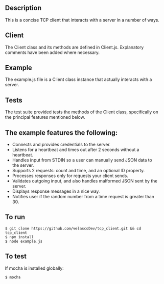 ## Description
This is a concise TCP client that interacts with a server in a number of ways.
## Client
The Client class and its methods are defined in Client.js. Explanatory comments have been added where necessary. 
## Example
The example.js file is a Client class instance that actually interacts with a server. 
## Tests
The test suite provided tests the methods of the Client class, specifically on the principal features mentioned below. 
## The example features the following:
* Connects and provides credentials to the server.
* Listens for a heartbeat and times out after 2 seconds without a heartbeat.
* Handles input from STDIN so a user can manually send JSON data to the server.
* Supports 2 requests: count and time, and an optional ID property. 
* Processes responses only for requests your client sends.
* Validates outgoing input, and also handles malformed JSON sent by the server.
* Displays response messages in a nice way.
* Notifies user if the random number from a time request is greater than 30.
## To run
```
$ git clone https://github.com/velascoDev/tcp_client.git && cd tcp_client
$ npm install
$ node example.js 
```
## To test
If mocha is installed globally:
```
$ mocha
```

